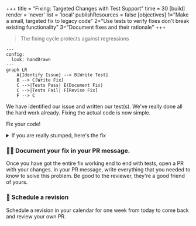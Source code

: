 +++
title = "Fixing: Targeted Changes with Test Support"
time = 30
[build]
  render = 'never'
  list = 'local'
  publishResources = false
[objectives]
    1="Make a small, targeted fix to legacy code"
    2="Use tests to verify fixes don't break existing functionality"
    3="Document fixes and their rationale"
+++

> The fixing cycle protects against regressions

```mermaid
---
config:
  look: handDrawn
---
graph LR
    A{Identify Issue} --> B[Write Test]
    B --> C[Write Fix]
    C -->|Tests Pass| E(Document Fix)
    C -->|Tests Fail| F[Revise Fix]
    F --> C
```

We have identified our issue and written our test(s). We've really done all the hard work already. Fixing the actual code is now simple.

Fix your code!

<details>
<summary>If you are really stumped, here's the fix</summary>

On line 20 of `views/hashtag.mjs`, only fetch if the hashtag has changed.

```js
if (hashtag !== state.currentHashtag) {
  apiService.getBloomsByHashtag(hashtag);
}
```

If you were tempted to write something like `if (state.hashtagBlooms?.length)`, consider: what would happen if you navigated to a hashtag view with no matching blooms in the database?

Try it and look in the network tab. Yikes! Another infinite loop. A conditional written presuming there is always content available is risky with user generated content. You can't rely on users!

What extra test could you write to cover this case? Write it.

</details>

### ✍🏾 Document your fix in your PR message.

Once you have got the entire fix working end to end with tests, open a PR with your changes. In your PR message, write everything that you needed to know to solve this problem. Be good to the reviewer, they're a good friend of yours.

### 📅 Schedule a revision

Schedule a revision in your calendar for one week from today to come back and review your own PR.
